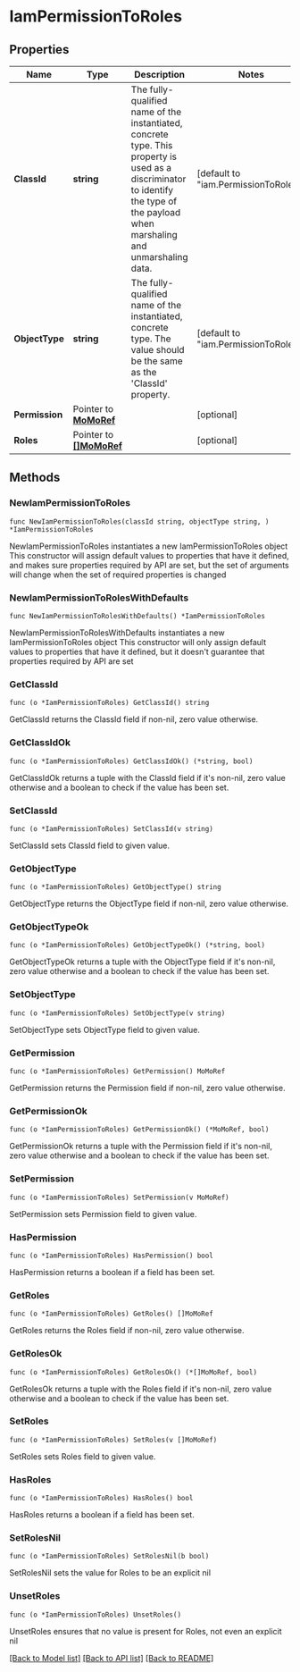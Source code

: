 # IamPermissionToRoles

## Properties

Name | Type | Description | Notes
------------ | ------------- | ------------- | -------------
**ClassId** | **string** | The fully-qualified name of the instantiated, concrete type. This property is used as a discriminator to identify the type of the payload when marshaling and unmarshaling data. | [default to "iam.PermissionToRoles"]
**ObjectType** | **string** | The fully-qualified name of the instantiated, concrete type. The value should be the same as the &#39;ClassId&#39; property. | [default to "iam.PermissionToRoles"]
**Permission** | Pointer to [**MoMoRef**](mo.MoRef.md) |  | [optional] 
**Roles** | Pointer to [**[]MoMoRef**](MoMoRef.md) |  | [optional] 

## Methods

### NewIamPermissionToRoles

`func NewIamPermissionToRoles(classId string, objectType string, ) *IamPermissionToRoles`

NewIamPermissionToRoles instantiates a new IamPermissionToRoles object
This constructor will assign default values to properties that have it defined,
and makes sure properties required by API are set, but the set of arguments
will change when the set of required properties is changed

### NewIamPermissionToRolesWithDefaults

`func NewIamPermissionToRolesWithDefaults() *IamPermissionToRoles`

NewIamPermissionToRolesWithDefaults instantiates a new IamPermissionToRoles object
This constructor will only assign default values to properties that have it defined,
but it doesn't guarantee that properties required by API are set

### GetClassId

`func (o *IamPermissionToRoles) GetClassId() string`

GetClassId returns the ClassId field if non-nil, zero value otherwise.

### GetClassIdOk

`func (o *IamPermissionToRoles) GetClassIdOk() (*string, bool)`

GetClassIdOk returns a tuple with the ClassId field if it's non-nil, zero value otherwise
and a boolean to check if the value has been set.

### SetClassId

`func (o *IamPermissionToRoles) SetClassId(v string)`

SetClassId sets ClassId field to given value.


### GetObjectType

`func (o *IamPermissionToRoles) GetObjectType() string`

GetObjectType returns the ObjectType field if non-nil, zero value otherwise.

### GetObjectTypeOk

`func (o *IamPermissionToRoles) GetObjectTypeOk() (*string, bool)`

GetObjectTypeOk returns a tuple with the ObjectType field if it's non-nil, zero value otherwise
and a boolean to check if the value has been set.

### SetObjectType

`func (o *IamPermissionToRoles) SetObjectType(v string)`

SetObjectType sets ObjectType field to given value.


### GetPermission

`func (o *IamPermissionToRoles) GetPermission() MoMoRef`

GetPermission returns the Permission field if non-nil, zero value otherwise.

### GetPermissionOk

`func (o *IamPermissionToRoles) GetPermissionOk() (*MoMoRef, bool)`

GetPermissionOk returns a tuple with the Permission field if it's non-nil, zero value otherwise
and a boolean to check if the value has been set.

### SetPermission

`func (o *IamPermissionToRoles) SetPermission(v MoMoRef)`

SetPermission sets Permission field to given value.

### HasPermission

`func (o *IamPermissionToRoles) HasPermission() bool`

HasPermission returns a boolean if a field has been set.

### GetRoles

`func (o *IamPermissionToRoles) GetRoles() []MoMoRef`

GetRoles returns the Roles field if non-nil, zero value otherwise.

### GetRolesOk

`func (o *IamPermissionToRoles) GetRolesOk() (*[]MoMoRef, bool)`

GetRolesOk returns a tuple with the Roles field if it's non-nil, zero value otherwise
and a boolean to check if the value has been set.

### SetRoles

`func (o *IamPermissionToRoles) SetRoles(v []MoMoRef)`

SetRoles sets Roles field to given value.

### HasRoles

`func (o *IamPermissionToRoles) HasRoles() bool`

HasRoles returns a boolean if a field has been set.

### SetRolesNil

`func (o *IamPermissionToRoles) SetRolesNil(b bool)`

 SetRolesNil sets the value for Roles to be an explicit nil

### UnsetRoles
`func (o *IamPermissionToRoles) UnsetRoles()`

UnsetRoles ensures that no value is present for Roles, not even an explicit nil

[[Back to Model list]](../README.md#documentation-for-models) [[Back to API list]](../README.md#documentation-for-api-endpoints) [[Back to README]](../README.md)


